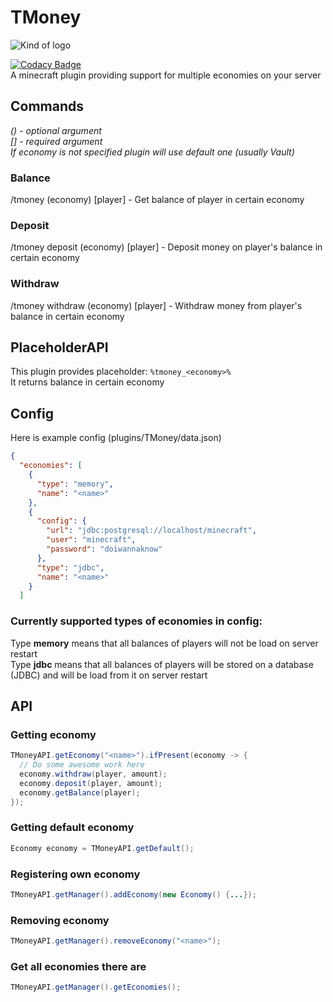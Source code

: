 # TMoney
![Kind of logo](https://theseems.ru/tmoney/logo.png)  

[![Codacy Badge](https://api.codacy.com/project/badge/Grade/696b14ae195643c79e6e2c0d6375133d)](https://app.codacy.com/manual/TheSeems/TMoney?utm_source=github.com&utm_medium=referral&utm_content=TheSeems/TMoney&utm_campaign=Badge_Grade_Dashboard)  
A minecraft plugin providing support for multiple economies on your server

## Commands
_() - optional argument_  
_[] - required argument_  
_If economy is not specified plugin will use default one (usually Vault)_  

### Balance
/tmoney (economy) [player] - Get balance of player in certain economy
### Deposit
/tmoney deposit (economy) [player] - Deposit money on player's balance in certain economy 
### Withdraw
/tmoney withdraw (economy) [player] - Withdraw money from player's balance in certain economy 

## PlaceholderAPI
This plugin provides placeholder: `%tmoney_<economy>%`  
It returns balance in certain economy 

## Config
Here is example config (plugins/TMoney/data.json)  

```json
{
  "economies": [
    {
      "type": "memory",
      "name": "<name>"
    },
    {
      "config": {
        "url": "jdbc:postgresql://localhost/minecraft",
        "user": "minecraft",
        "password": "doiwannaknow"
      },
      "type": "jdbc",
      "name": "<name>"
    }
  ]
```

### Currently supported types of economies in config:
Type __memory__ means that all balances of players will not be load on server restart  
Type __jdbc__ means that all balances of players will be stored on a database (JDBC) and will be load from it on server restart 

## API
### Getting economy
```Java
TMoneyAPI.getEconomy("<name>").ifPresent(economy -> {
  // Do some awesome work here
  economy.withdraw(player, amount);
  economy.deposit(player, amount);
  economy.getBalance(player);
});
```
### Getting default economy
```Java
Economy economy = TMoneyAPI.getDefault();
```
### Registering own economy
```Java
TMoneyAPI.getManager().addEconomy(new Economy() {...});
```
### Removing economy
```Java
TMoneyAPI.getManager().removeEconomy("<name>");
```
### Get all economies there are
```Java
TMoneyAPI.getManager().getEconomies();
```
